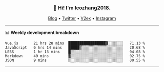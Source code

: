 <h3 align="center">👋 Hi! I'm leozhang2018.</h3>
<p align="center">
  <a href="https://code.leozhang2018.me">Blog</a> •
  <a href="https://twitter.com/leozhang2018">Twitter</a> •
  <a href="https://www.v2ex.com/member/leozhang">V2ex</a> •
  <a href="https://www.instagram.com/leozhanghere">Instagram</a>
</p>

-------

📊 **Weekly development breakdown**
<!--START_SECTION:waka-->
```text
Vue.js       21 hrs 28 mins  █████████████████▓░░░░░░░   71.13 % 
JavaScript   6 hrs 14 mins   █████▒░░░░░░░░░░░░░░░░░░░   20.68 % 
LESS         1 hr 13 mins    █░░░░░░░░░░░░░░░░░░░░░░░░   04.08 % 
Markdown     49 mins         ▓░░░░░░░░░░░░░░░░░░░░░░░░   02.75 % 
JSON         9 mins          ░░░░░░░░░░░░░░░░░░░░░░░░░   00.55 % 
```
<!--END_SECTION:waka-->
-------
